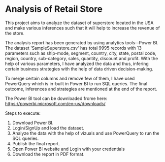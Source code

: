 # Analysis of Retail Store
This project aims to analyze the dataset of superstore located in the USA and make various inferences such that it will help to increase the revenue of the store.

The analysis report has been generated by using analytics tools--Power BI. The dataset 'SampleSuperstore.csv' has total 9995 records with 13 parameters such as ship-mode, segment, country, city, state, postal code, region, country, sub-category, sales, quantity, discount and profit. With the help of various parameters, I have analyzed the data and thus, infering certain business strategies with the help of data driven decision-making.

To merge certain columns and remove few of them, I have used PowerQuery which is in-built in Power BI to run SQL queries. The final outcome, inferences and strategies are mentioned at the end of the report.

The Power BI tool can be downloaded frome here: https://powerbi.microsoft.com/en-us/downloads/

Steps to execute:
1. Download Power BI.
2. Login/SignUp and load the dataset.
3. Analyze the data with the help of vizuals and use PowerQuery to run the SQL queries.
4. Publish the final report.
5. Open Power BI website and Login with your credentials
6. Download the report in PDF format.
